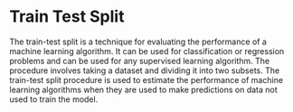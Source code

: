 # Train Test Split

The train-test split is a technique for evaluating the performance of a machine learning algorithm. It can be used for classification or regression problems and can be used for
any supervised learning algorithm. The procedure involves taking a dataset and dividing it into two subsets. The train-test split procedure is used to estimate the performance of machine learning algorithms when they are used to make predictions on data not used to train the model.
